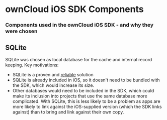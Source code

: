 #  ownCloud iOS SDK Components

### Components used in the ownCloud iOS SDK - and why they were chosen

## SQLite

SQLite was chosen as local database for the cache and internal record keeping. Key motivations:
- SQLite is a proven and [reliable](https://www.sqlite.org/transactional.html) solution
- SQLite is already included in iOS, so it doesn't need to be bundled with the SDK, which would increase its size.
- Other databases would need to be included in the SDK, which could make its inclusion into projects that use the same database more complicated. With SQLite, this is less likely to be a problem as apps are more likely to link against the iOS-supplied version (which the SDK links against) than to bring and link against their own copy.


